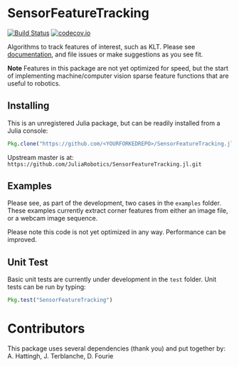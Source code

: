 # SensorFeatureTracking

[![Build Status](https://travis-ci.org/JuliaRobotics/SensorFeatureTracking.jl.svg?branch=master)](https://travis-ci.org/JuliaRobotics/SensorFeatureTracking.jl)
[![codecov.io](https://codecov.io/github/JuliaRobotics/SensorFeatureTracking.jl/coverage.svg?branch=master)](https://codecov.io/github/JuliaRobotics/SensorFeatureTracking.jl?branch=master)

Algorithms to track features of interest, such as KLT. Please see [documentation](https://JuliaRobotics.github.io/SensorFeatureTracking.jl/latest/), and file issues or make suggestions as you see fit.

**Note** Features in this package are not yet optimized for speed, but the start of implementing machine/computer vision sparse feature functions that are useful to robotics.

## Installing

This is an unregistered Julia package, but can be readily installed from a Julia console:
```julia
Pkg.clone("https://github.com/<YOURFORKEDREPO>/SensorFeatureTracking.jl.git")
```

Upstream master is at: `https://github.com/JuliaRobotics/SensorFeatureTracking.jl.git`


## Examples

Please see, as part of the development, two cases in the `examples` folder. These examples currently extract corner features from either an image file, or a webcam image sequence.

Please note this code is not yet optimized in any way. Performance can be improved.

## Unit Test

Basic unit tests are currently under development in the `test` folder. Unit tests can be run by typing:
```julia
Pkg.test("SensorFeatureTracking")
```

# Contributors

This package uses several dependencies (thank you) and put together by:
A. Hattingh, J. Terblanche, D. Fourie
